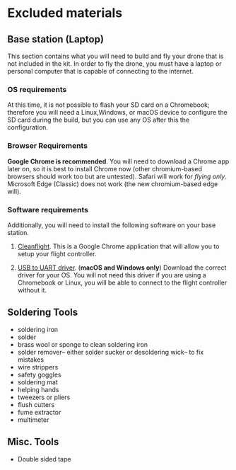 # Excluded materials

## Base station (Laptop)

This section contains what you will need to build and fly your drone that is not included in the kit.
In order to fly the drone, you must have a laptop or personal computer that is capable of connecting to the internet.

### OS requirements
At this time, it is not possible to flash your SD card on a Chromebook; therefore you will need a Linux,Windows, or macOS device to configure the SD card during the build, but you can use any OS after this the configuration.

### Browser Requirements
**Google Chrome is recommended**. You will need to download a Chrome app later on, so it is best to install Chrome now (other chromium-based browsers should work too but are untested). Safari will work for *flying only*. Microsoft Edge (Classic) does not work (the new chromium-based edge will).

### Software requirements
Additionally, you will need to install the following software on your base station.

1. [Cleanflight](http://cleanflight.com/). This is a Google Chrome application that will allow you to setup your flight controller.

2. [USB to UART driver](https://www.silabs.com/products/development-tools/software/usb-to-uart-bridge-vcp-drivers). (**macOS and Windows only**) Download the correct driver for your OS. You will not need this driver if you are using a Chromebook or Linux, you will be able to connect to the flight controller without it.


## Soldering Tools
- soldering iron
- solder
- brass wool or sponge to clean soldering iron
- solder remover– either solder sucker or desoldering wick– to fix mistakes
- wire strippers
- safety goggles
- soldering mat
- helping hands
- tweezers or pliers
- flush cutters
- fume extractor
- multimeter

## Misc. Tools
- Double sided tape
